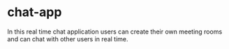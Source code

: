 # chat-app <br />

In this real time chat application users can create their own meeting rooms and can chat with other users in real time. 
